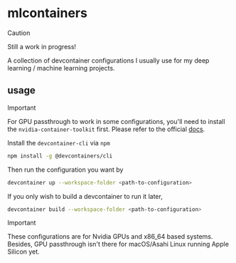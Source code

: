 # mlcontainers

> [!CAUTION]
> Still a work in progress!

A collection of devcontainer configurations I usually use for my deep learning / machine learning projects.

## usage

> [!IMPORTANT]
> For GPU passthrough to work in some configurations, you'll need to install
> the `nvidia-container-toolkit` first. Please refer to the official [docs](https://docs.nvidia.com/datacenter/cloud-native/container-toolkit/latest/install-guide.html).

Install the `devcontainer-cli` via `npm`

```bash
npm install -g @devcontainers/cli
```

Then run the configuration you want by

```bash
devcontainer up --workspace-folder <path-to-configuration>
```

If you only wish to build a devcontainer to run it later,

```bash
devcontainer build --workspace-folder <path-to-configuration>
```

> [!IMPORTANT]
> These configurations are for Nvidia GPUs and x86_64 based systems.
> Besides, GPU passthrough isn't there for macOS/Asahi Linux running Apple Silicon yet.
 
